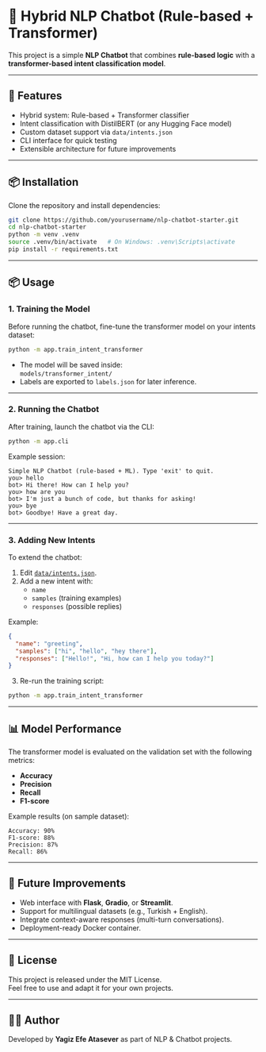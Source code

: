 # 🧠 Hybrid NLP Chatbot (Rule-based + Transformer)

This project is a simple **NLP Chatbot** that combines **rule-based logic** with a **transformer-based intent classification model**.  

---

## 🚀 Features
- Hybrid system: Rule-based + Transformer classifier
- Intent classification with DistilBERT (or any Hugging Face model)
- Custom dataset support via `data/intents.json`
- CLI interface for quick testing
- Extensible architecture for future improvements

---

## 📦 Installation

Clone the repository and install dependencies:

```bash
git clone https://github.com/yourusername/nlp-chatbot-starter.git
cd nlp-chatbot-starter
python -m venv .venv
source .venv/bin/activate   # On Windows: .venv\Scripts\activate
pip install -r requirements.txt
```

---

## 📦 Usage

### 1. Training the Model
Before running the chatbot, fine-tune the transformer model on your intents dataset:

```bash
python -m app.train_intent_transformer
```

- The model will be saved inside:  
  `models/transformer_intent/`  
- Labels are exported to `labels.json` for later inference.

---

### 2. Running the Chatbot
After training, launch the chatbot via the CLI:

```bash
python -m app.cli
```

Example session:
```
Simple NLP Chatbot (rule-based + ML). Type 'exit' to quit.
you> hello
bot> Hi there! How can I help you?
you> how are you
bot> I'm just a bunch of code, but thanks for asking!
you> bye
bot> Goodbye! Have a great day.
```

---

### 3. Adding New Intents
To extend the chatbot:
1. Edit [`data/intents.json`](data/intents.json).  
2. Add a new intent with:
   - `name`
   - `samples` (training examples)
   - `responses` (possible replies)  

Example:
```json
{
  "name": "greeting",
  "samples": ["hi", "hello", "hey there"],
  "responses": ["Hello!", "Hi, how can I help you today?"]
}
```
3. Re-run the training script:
```bash
python -m app.train_intent_transformer
```

---

## 📊 Model Performance
The transformer model is evaluated on the validation set with the following metrics:
- **Accuracy**
- **Precision**
- **Recall**
- **F1-score**

Example results (on sample dataset):
```
Accuracy: 90%
F1-score: 88%
Precision: 87%
Recall: 86%
```

---

## 📌 Future Improvements
- Web interface with **Flask**, **Gradio**, or **Streamlit**.  
- Support for multilingual datasets (e.g., Turkish + English).  
- Integrate context-aware responses (multi-turn conversations).  
- Deployment-ready Docker container.  

---

## 📝 License
This project is released under the MIT License.  
Feel free to use and adapt it for your own projects.  

---

## 👨‍💻 Author
Developed by **Yagiz Efe Atasever** as part of NLP & Chatbot projects.  
